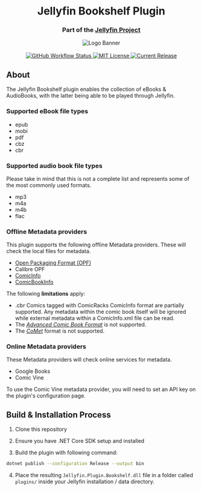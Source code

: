 <h1 align="center">Jellyfin Bookshelf Plugin</h1>
<h3 align="center">Part of the <a href="https://jellyfin.org/">Jellyfin Project</a></h3>

<p align="center">

<img alt="Logo Banner" src="https://raw.githubusercontent.com/jellyfin/jellyfin-ux/master/branding/SVG/banner-logo-solid.svg?sanitize=true"/>
<br/>
<br/>
<a href="https://github.com/jellyfin/jellyfin-plugin-bookshelf/actions?query=workflow%3A%22Test+Build+Plugin%22">
<img alt="GitHub Workflow Status" src="https://img.shields.io/github/workflow/status/jellyfin/jellyfin-plugin-bookshelf/Test%20Build%20Plugin.svg">
</a>
<a href="https://github.com/jellyfin/jellyfin-plugin-bookshelf">
<img alt="MIT License" src="https://img.shields.io/github/license/jellyfin/jellyfin-plugin-bookshelf.svg"/>
</a>
<a href="https://github.com/jellyfin/jellyfin-plugin-bookshelf/releases">
<img alt="Current Release" src="https://img.shields.io/github/release/jellyfin/jellyfin-plugin-bookshelf.svg"/>
</a>
</p>

## About

The Jellyfin Bookshelf plugin enables the collection of eBooks & AudioBooks, with the latter being able to be played through Jellyfin.

### Supported eBook file types

- epub
- mobi
- pdf
- cbz
- cbr

### Supported audio book file types

Please take in mind that this is not a complete list and represents some of the most commonly used formats.

- mp3
- m4a
- m4b
- flac

### Offline Metadata providers

This plugin supports the following offline Metadata providers. These will check the local files for metadata.

- [Open Packaging Format (OPF)](http://idpf.org/epub/20/spec/OPF_2.0.1_draft.htm)
- Calibre OPF
- [ComicInfo](https://github.com/anansi-project/comicinfo)
- [ComicBookInfo](https://code.google.com/archive/p/comicbookinfo/)

The following **limitations** apply:

- .cbr Comics tagged with ComicRacks ComicInfo format are partially supported. Any metadata within the comic book itself will be ignored while external metadata within a ComicInfo.xml file can be read.
- The _[Advanced Comic Book Format](https://launchpad.net/acbf)_ is not supported.
- The _[CoMet](https://www.denvog.com/comet/comet-specification/)_ format is not supported.

### Online Metadata providers

These Metadata providers will check online services for metadata.

- Google Books
- Comic Vine

To use the Comic Vine metadata provider, you will need to set an API key on the plugin's configuration page.

## Build & Installation Process

1. Clone this repository

2. Ensure you have .NET Core SDK setup and installed

3. Build the plugin with following command:

```bash
dotnet publish --configuration Release --output bin
```

4. Place the resulting `Jellyfin.Plugin.Bookshelf.dll` file in a folder called `plugins/` inside your Jellyfin installation / data directory.
